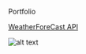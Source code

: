 Portfolio


[WeatherForeCast API](https://github.com/senthildsc/Weather-Forecast-from-OpenWeather)

![alt text](https://github.com/senthildsc/Portfolio/blob/main/WeatherImage.JPG?raw=true "Title")
